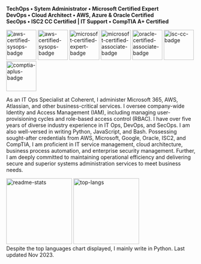 **TechOps • Sytem Administrator • Microsoft Certified Expert**<br>
**DevOps • Cloud Architect • AWS, Azure & Oracle Certified**<br>
**SecOps • ISC2 CC Certified | IT Support • CompTIA A+ Certified**

<img src="https://github.com/jackylamhk/jackylamhk/assets/103398226/de4673c7-2bb0-486d-b978-1d85ab8bcee9" alt="aws-certified-sysops-badge" width="80"/>
<img src="https://github.com/jackylamhk/jackylamhk/assets/103398226/fd1c5453-75c1-4e95-bba2-3494a5bebcc1" alt="aws-certified-sysops-badge" width="80"/>
<img src="https://github.com/jackylamhk/jackylamhk/assets/103398226/3d948b19-2c32-46d7-ad81-c512f133898d" alt="microsoft-certified-expert-badge" width="80"/>
<img src="https://github.com/jackylamhk/jackylamhk/assets/103398226/028cab97-5aaf-41d9-aae7-a9ab62df7297" alt="microsoft-certified-associate-badge" width="80"/>
<img src="https://github.com/jackylamhk/jackylamhk/assets/103398226/3dcea8c8-fa7f-4922-89c7-75fd4944dfb9" alt="oracle-certified-associate-badge" width="80"/>
<img src="https://github.com/jackylamhk/jackylamhk/assets/103398226/f95199c5-98db-4f7e-baa8-2a2fef73016b" alt="isc-cc-badge" width="80"/>
<img src="https://github.com/jackylamhk/jackylamhk/assets/103398226/7ba59d22-cae6-45a4-acc3-afbfa53eae2e" alt="comptia-aplus-badge" width="80"/><br>

As an IT Ops Specialist at Coherent, I administer Microsoft 365, AWS, Atlassian, and other business-critical services. I oversee company-wide Identity and Access Management (IAM), including managing user-provisioning cycles and role-based access control (RBAC). I have over five years of diverse industry experience in IT Ops, DevOps, and SecOps. I am also well-versed in writing Python, JavaScript, and Bash. Possessing sought-after credentials from AWS, Microsoft, Google, Oracle, ISC2, and CompTIA, I am proficient in IT service management, cloud architecture, business process automation, and enterprise security management. Further, I am deeply committed to maintaining operational efficiency and delivering secure and superior systems administration services to meet business needs.

<img src="https://github.com/jackylamhk/jackylamhk/assets/103398226/c005888a-9491-429b-8686-5cca53d6ee9e" alt="readme-stats" height="175"/>
<img src="https://github.com/jackylamhk/jackylamhk/assets/103398226/7490fcc5-de5e-4ed2-a6f5-3bd87841158a" alt="top-langs" height="175"/><br>
Despite the top languages chart displayed, I mainly write in Python. Last updated Nov 2023.
